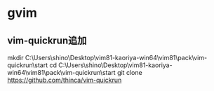 # gvim

## vim-quickrun追加
mkdir C:\Users\shino\Desktop\vim81-kaoriya-win64\vim81\pack\vim-quickrun\start
cd C:\Users\shino\Desktop\vim81-kaoriya-win64\vim81\pack\vim-quickrun\start
git clone https://github.com/thinca/vim-quickrun

